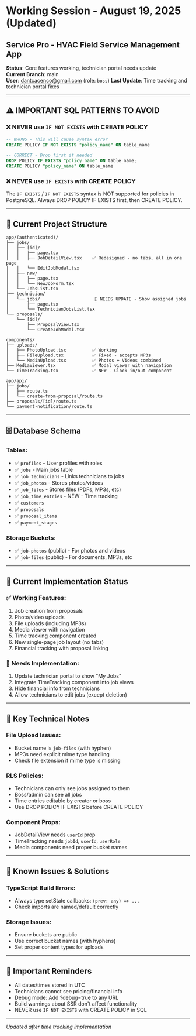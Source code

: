 # Working Session - August 19, 2025 (Updated)
## Service Pro - HVAC Field Service Management App

**Status**: Core features working, technician portal needs update  
**Current Branch**: main  
**User**: dantcacenco@gmail.com (role: `boss`)
**Last Update**: Time tracking and technician portal fixes

---

## ⚠️ **IMPORTANT SQL PATTERNS TO AVOID**

### ❌ NEVER use `IF NOT EXISTS` with CREATE POLICY
```sql
-- WRONG - This will cause syntax error
CREATE POLICY IF NOT EXISTS "policy_name" ON table_name

-- CORRECT - Drop first if needed
DROP POLICY IF EXISTS "policy_name" ON table_name;
CREATE POLICY "policy_name" ON table_name
```

### ❌ NEVER use `IF EXISTS` with CREATE POLICY
The `IF EXISTS` / `IF NOT EXISTS` syntax is NOT supported for policies in PostgreSQL.
Always DROP POLICY IF EXISTS first, then CREATE POLICY.

---

## 📁 **Current Project Structure**

```
app/(authenticated)/
├── jobs/
│   ├── [id]/
│   │   ├── page.tsx
│   │   ├── JobDetailView.tsx    ✅ Redesigned - no tabs, all in one page
│   │   └── EditJobModal.tsx
│   ├── new/
│   │   ├── page.tsx
│   │   └── NewJobForm.tsx
│   └── JobsList.tsx
├── technician/
│   └── jobs/                     🔧 NEEDS UPDATE - Show assigned jobs
│       ├── page.tsx
│       └── TechnicianJobsList.tsx
└── proposals/
    └── [id]/
        ├── ProposalView.tsx
        └── CreateJobModal.tsx

components/
├── uploads/
│   ├── PhotoUpload.tsx          ✅ Working
│   ├── FileUpload.tsx           ✅ Fixed - accepts MP3s
│   └── MediaUpload.tsx          ✅ Photos + Videos combined
├── MediaViewer.tsx              ✅ Modal viewer with navigation
└── TimeTracking.tsx             ✅ NEW - Clock in/out component

app/api/
├── jobs/
│   ├── route.ts
│   └── create-from-proposal/route.ts
├── proposals/[id]/route.ts
└── payment-notification/route.ts
```

---

## 🗄️ **Database Schema**

### Tables:
- ✅ `profiles` - User profiles with roles
- ✅ `jobs` - Main jobs table
- ✅ `job_technicians` - Links technicians to jobs
- ✅ `job_photos` - Stores photos/videos
- ✅ `job_files` - Stores files (PDFs, MP3s, etc)
- ✅ `job_time_entries` - NEW - Time tracking
- ✅ `customers`
- ✅ `proposals`
- ✅ `proposal_items`
- ✅ `payment_stages`

### Storage Buckets:
- ✅ `job-photos` (public) - For photos and videos
- ✅ `job-files` (public) - For documents, MP3s, etc

---

## 🎯 **Current Implementation Status**

### ✅ Working Features:
1. Job creation from proposals
2. Photo/video uploads
3. File uploads (including MP3s)
4. Media viewer with navigation
5. Time tracking component created
6. New single-page job layout (no tabs)
7. Financial tracking with proposal linking

### 🔧 Needs Implementation:
1. Update technician portal to show "My Jobs"
2. Integrate TimeTracking component into job views
3. Hide financial info from technicians
4. Allow technicians to edit jobs (except deletion)

---

## 📝 **Key Technical Notes**

### File Upload Issues:
- Bucket name is `job-files` (with hyphen)
- MP3s need explicit mime type handling
- Check file extension if mime type is missing

### RLS Policies:
- Technicians can only see jobs assigned to them
- Boss/admin can see all jobs
- Time entries editable by creator or boss
- Use DROP POLICY IF EXISTS before CREATE POLICY

### Component Props:
- JobDetailView needs `userId` prop
- TimeTracking needs `jobId`, `userId`, `userRole`
- Media components need proper bucket names

---

## 🐛 **Known Issues & Solutions**

### TypeScript Build Errors:
- Always type setState callbacks: `(prev: any) => ...`
- Check imports are named/default correctly

### Storage Issues:
- Ensure buckets are public
- Use correct bucket names (with hyphens)
- Set proper content types for uploads

---

## 📌 **Important Reminders**
- All dates/times stored in UTC
- Technicians cannot see pricing/financial info
- Debug mode: Add ?debug=true to any URL
- Build warnings about SSR don't affect functionality
- NEVER use `IF NOT EXISTS` with CREATE POLICY in SQL

---

*Updated after time tracking implementation*
